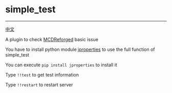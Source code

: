 # simple_test
-----
[中文](https://github.com/rickyhoho/simple_test/blob/master/README_cn.md)

A plugin to check [MCDReforged](https://github.com/Fallen-Breath/MCDReforged) basic issue

You have to install python module [jproperties](https://pypi.org/project/jproperties/) to use the full function of simple_test

You can execute `pip install jproperties` to install it

Type `!!test` to get test information

Type `!!restart` to restart server
